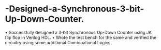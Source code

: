 # -Designed-a-Synchronous-3-bit-Up-Down-Counter.
 • Successfully designed a 3-bit Synchronous Up-Down Counter using JK flip flop in Verilog HDL.  • Wrote the test bench for the same and verified the circuitry using some additional Combinational Logics.
